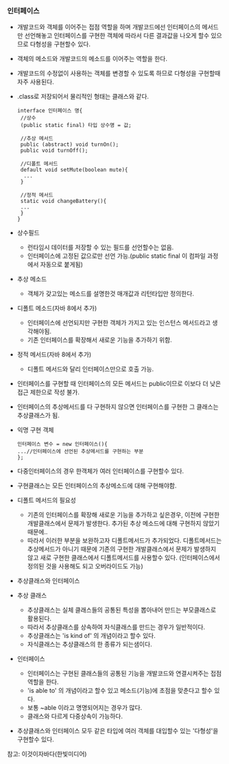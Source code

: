 ### 인터페이스

- 개발코드와 객체를 이어주는 접점 역할을 하며 개발코드에선 인터페이스의 메서드만 선언해놓고 인터페이스를 구현한 객체에 따라서 다른 결과값을 나오게 할수 있으므로 다형성을 구현할수 있다.

- 객체의 메소드와 개발코드의 메소드를 이어주는 역할을 한다.

- 개발코드의 수정없이 사용하는 객체를 변경할 수 있도록 하므로 다형성을 구현할때 자주 사용된다.

- .class로 저장되어서 물리적인 형태는 클래스와 같다.

  ```
  interface 인터페이스 명{
   //상수
   (public static final) 타입 상수명 = 값;
   
   //추상 메서드
   public (abstract) void turnOn();
   public void turnOff();
   
   //디폴트 메서드
   default void setMute(boolean mute){
    ...
   }
   
   //정적 메서드
   static void changeBattery(){
   ...
   }
  }
  ```

- 상수필드

  - 런타임시 데이터를 저장할 수 있는 필드를 선언할수는 없음.
  - 인터페이스에 고정된 값으로만 선언 가능.(public static final 이 컴파일 과정에서 자동으로 붙게됨)

- 추상 메소드

  - 객체가 갖고있는 메소드를 설명한것 매개값과 리턴타입만 정의한다.

- 디폴트 메소드(자바 8에서 추가)

  - 인터페이스에 선언되지만 구현한 객체가 가지고 있는 인스턴스 메서드라고 생각해야됨.
  - 기존 인터페이스를 확장해서 새로운 기능을 추가하기 위함.

- 정적 메서드(자바 8에서 추가)

  - 디폴트 메서드와 달리 인터페이스만으로 호출 가능.

- 인터페이스를 구현할 때 인터페이스의 모든 메서드는 public이므로 이보다 더 낮은 접근 제한으로 작성 불가.

- 인터페이스의 추상메서드를 다 구현하지 않으면 인터페이스를 구현한 그 클래스는 추상클래스가 됨.

- 익명 구현 객체

  ```
  인터페이스 변수 = new 인터페이스(){
  ...//인터페이스에 선언된 추상메서드를 구현하는 부분
  };
  ```
  
- 다중인터페이스의 경우 한객체가 여러 인터페이스를 구현할수 있다. 
- 구현클래스는 모든 인터페이스의 추상메소드에 대해 구현해야함.
- 디폴트 메서드의 필요성
  - 기존의 인터페이스를 확장해 새로운 기능을 추가하고 싶은경우, 이전에 구현한 개발클래스에서 문제가 발생한다. 추가된 추상 메소드에 대해 구현하지 않았기 때문에..
  - 따라서 이러한 부분을 보완하고자 디폴트메서드가 추가되었다. 디폴트메서드는 추상메서드가 아니기 때문에 기존의 구현한 개발클래스에서 문제가 발생하지 않고 새로 구현한 클래스에서 디폴트메서드를 사용할수 있다. (인터페이스에서 정의된 것을 사용해도 되고 오버라이드도 가능)              


- 추상클래스와 인터페이스

- 추상 클래스

  - 추상클래스는 실체 클래스들의 공통된 특성을 뽑아내어 만드는 부모클래스로 활용된다.
  - 따라서 추상클래스를 상속하여 자식클래스를 만드는 경우가 일반적이다.
  - 추상클래스는 'is kind of' 의 개념이라고 할수 있다.
  - 자식클래스는 추상클래스의 한 종류가 되는샘이다.

- 인터페이스

  - 인터페이스는 구현된 클래스들의 공통된 기능을 개발코드와 연결시켜주는 접점역할을 한다.
  - 'is able to' 의 개념이라고 할수 있고 메소드(기능)에 초점을 맞춘다고 할수 있다.
  - 보통 ~able 이라고 명명되어지는 경우가 많다.
  - 클래스와 다르게 다중상속이 가능하다.

- 추상클래스와 인터페이스 모두 같은 타입에 여러 객체를 대입할수 있는 '다형성'을 구현할수 있다.

  

참고: 이것이자바다(한빛미디어)
